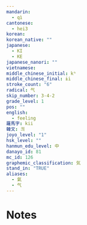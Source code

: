 ```yaml
---
mandarin:
  - qì
cantonese:
  - hei3
korean:
korean_native: ""
japanese:
  - KI
  - KE
japanese_nanori: ""
vietnamese:
middle_chinese_initial: kʰ
middle_chinese_final: ɨi
stroke_count: "6"
radical: 气
skip_number: 3-4-2
grade_level: 1
pos: ""
english:
  - feeling
羅馬字: kii
韓文: 킈
joyo_level: "1"
hsk_level: ""
hanmun_edu_level: 中
danayo_id: 81
mc_id: 126
graphemic_classification: 気
stand_in: "TRUE"
aliases:
  - 氣
  - 气
---
```


# Notes
